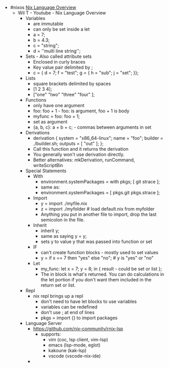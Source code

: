 - #nixos [Nix Language Overview](https://www.youtube.com/watch?v=eCapIx9heBw&t=1614s)
	- Wil T - Youtube - Nix Language Overview
		- Variables
			- are immutable
			- can only be set inside a let
			- a = 7;
			- b = 4.3;
			- c = "string";
			- d = ''multi
			        line string'';
		- Sets - Also called attribute sets
			- Enclosed in curly braces
			- Key value pair delimited by ;
			- c = { d = 7; f = "test"; g = { h = "sub"; j = "set"; }};
		- Lists
			- square brackets delimited by spaces
			- [1 2 3 4];
			- ["one" "two" "three" "four" ];
		- Functions
			- only have one argument
			- foo: foo + 1 - foo: is argument, foo + 1 is body
			- myfunc = foo: foo + 1;
			- set as argument
			- {a, b, c}: a + b + c;   - commas between arguments in set
		- Derivations
			- derivation {
			    system = "x86_64-linux";
			    name = "foo";
			    builder = ./builder.sh;
			    outputs = [ "out" ];
			  };
			- Call this function and it returns the derivation
			- You generally won't use derivation directly.
			- Better alternatives: mkDerivation, runCommand, writeScriptBin
		- Special Statements
			- With
				- environment.systemPackages = with pkgs; [
				    git
				    strace
				  ];
				- same as:
				- environment.systemPackages = [
				    pkgs.git
				    pkgs.strace
				  ];
			- Import
				- y = import ./myfile.nix
				- z = import ./myfolder  # load default.nix from myfolder
				- Anything you put in another file to import, drop the last semicolon in the file.
			- Inherit
				- inherit y;
				- same as saying y = y;
				- sets y to value y that was passed into function or set
			- IF
				- can't create function blocks - mostly used to set values
				- y = if x == 7 then "yes" else "no";   # y is "yes" or "no"
			- Let
				- my_func:
				    let
				      x = 7;
				      y = 8;
				    in {
				      result - could be set or list
				    };
				- The in block is what's returned. You can do calculations in the let portion if you don't want them included in the return set or list.
		- Repl
			- nix repl brings up a repl
				- don't need to have let blocks to use variables
				- variables can be redefined
				- don't use ; at end of lines
				- pkgs = import <nixpkgs> {} to import packages
		- Language Server
			- https://github.com/nix-community/rnix-lsp
				- supports:
					- vim (coc, lsp client, vim-lsp)
					- emacs (lsp-mode, eglot)
					- kakoune (kak-lsp)
					- vscode (vscode-nix-ide)
			-